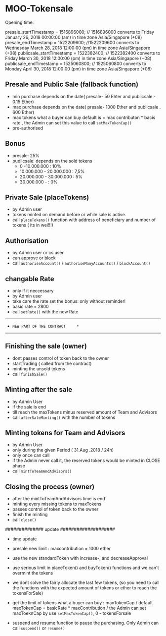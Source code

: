 # MOO-Tokensale

Opening time:

  presale_startTimestamp =  1516896000;
        // 1516896000 converts to Friday January 26, 2018 00:00:00 (am) in time zone Asia/Singapore (+08)
    presale_endTimestamp = 1522209600;
        //1522209600 converts to Wednesday March 28, 2018 12:00:00 (pm) in time zone Asia/Singapore (+08)
    publicsale_startTimestamp = 1522382400;
        //  1522382400 converts to Friday March 30, 2018 12:00:00 (pm) in time zone Asia/Singapore (+08)
    publicsale_endTimestamp = 1525060800; 
    // 1525060800 converts to Monday April 30, 2018 12:00:00 (pm) in time zone Asia/Singapore (+08)

## Presale and Public Sale (fallback function)

* min purchase depends on the date( presale- 50 Ehter and publicsale - 0.15 Ether)
* max purchase depends on the date( presale- 1000 Ether and publicsale . 600 Ether)
* max tokens what a buyer can buy default is = max contributon * bacis rate , the Admin can set this value to call `setMaxTokenCap()`
* pre-authorised

## Bonus

* presale: 25%
* pudlicsale: depends on the sold tokens
	- 0 -10.000.000 : 10%
	- 10.000.000 - 20.000.000 : 7,5%
	- 20.000.000 - 30.000.000 : 5%
	- 30.000.000 -            : 0%

## Private Sale (placeTokens)

* by Admin user
* tokens minted on demand before or while sale is active.
* call `placeTokens()` function with address of beneficiary
  and number of tokens ( its in wei!!!)

## Authorisation

* by Admin user or cs user 
* can approve or block
* call `authoriseAccount()` / `authoriseManyAccounts()` / `blockAccount()`

## changable Rate 

* only if it neccessary
* by Admin user
* take care the rate set the bonus: only without reminder!
* basic rate = 2800 
* call `setRate()` with the new Rate

************************************
*     NEW PART OF THE CONTRACT     *
************************************

## Finishing the sale (owner) 

* dont passes control of token back to the owner
* startTrading ( called from the contract)
* minting the unsold tokens 
* call `finishSale()` 

## Minting after the sale 

* by Admin User
* if the sale is end
* till reach the maxTokens minus reserved amount of Team and Advisors
* call `afterSaleMinting()` with the number of tokens

## Minting tokens for Team and Advisors

* by Admin User
* only during the given Period ( 31.Aug .2018 / 24h)
* only once can call
* if the Admin never call it, the reserved tokens would be minted in CLOSE phase
* call `mintToTeamAndAdvisors()`

## Closing the process (owner)

* after the mintToTeamAndAdvisors time is end
* minting every missing tokens to maxTokens
* passes control of token back to the owner
* finish the minting
* call `close()`

############## update ####################

* time update
* presale new limit :  maxcontribution = 1000 ether 

* use the new standardToken with increase-, and decreaseApproval
* use serious limit in placeToken() and buyToken() functions and we can't overmint the tokens
* we dont solve the fairly allocate the last few tokens, 
(so you need to call the functions with the expected amount of tokens or ether to reach the tokensForSale)
* get the limit of tokens what a buyer can buy : maxTokenCap 
/ default maxTokenCap = basicRate * maxContribution
/ the Admin can set maxToeknCap by use `setMaxTokenCap()`, 0 - tokensForsale
* suspend and resume function to pause the purchasing. Only Admin can call `suspend()` or `resume()` 










